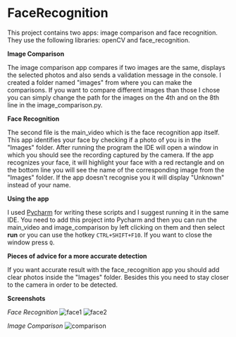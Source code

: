 # FaceRecognition

This project contains two apps: image comparison and face recognition. They use the following libraries: openCV and face_recognition.

**Image Comparison**

The image comparison app compares if two images are the same, displays the selected photos and also sends a validation message in the console. I created a folder named "images" from where you can make the comparisons. If you want to compare different images than those I chose you can simply change the path for the images on the 4th and on the 8th line in the image_comparison.py.

**Face Recognition**

The second file is the main_video which is the face recognition app itself. This app identifies your face by checking if a photo of you is in the "Images" folder.
After running the program the IDE will open a window in which you should see the recording captured by the camera. If the app recognizes your face, it will highlight your face with a red rectangle and on the bottom line you will see the name of the corresponding image from the "Images" folder.
If the app doesn't recognise you it will display "Unknown" instead of your name.

**Using the app**

I used [Pycharm](https://www.jetbrains.com/pycharm/) for writing these scripts and I suggest running it in the same IDE. You need to add this project into Pycharm and then you can run the main_video and image_comparison by left clicking on them and then select **run** or you can use the hotkey ```CTRL+SHIFT+F10```. If you want to close the window press ```Q```.

**Pieces of advice for a more accurate detection**

If you want accurate result with the face_recognition app you should add clear photos inside the "Images" folder. Besides this you need to stay closer to the camera in order to be detected.

**Screenshots**

*Face Recognition*
![face1](https://user-images.githubusercontent.com/100527261/158456232-d5d2a41e-431b-4fe1-8702-fb1fefb33efa.PNG)
![face2](https://user-images.githubusercontent.com/100527261/158456349-81763e4c-fe5d-42a7-97ee-b08319248a2a.PNG)

*Image Comparison*
![comparison](https://user-images.githubusercontent.com/100527261/158458444-5780eb98-e157-4f8a-81c9-3f79eff68b5d.PNG)





